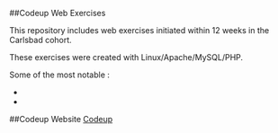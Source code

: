 ##Codeup Web Exercises

This repository includes web exercises initiated within 12 weeks in the Carlsbad cohort. 

These exercises were created with Linux/Apache/MySQL/PHP.

Some of the most notable :

-
-

##Codeup Website
<a href="www.codeup.com">Codeup</a>



